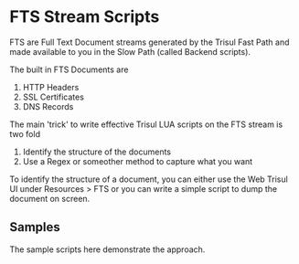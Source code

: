 FTS Stream Scripts
==================

FTS are Full Text Document streams generated by the Trisul Fast Path and made available to you in the Slow Path (called Backend scripts).


The built in FTS Documents are 

1. HTTP Headers 
2. SSL Certificates 
3. DNS Records


The main 'trick' to write effective Trisul LUA scripts on the FTS stream is two fold

1. Identify the  structure of the documents 
2. Use a Regex or someother method to capture what you want

To identify the structure of a document, you can either use the Web Trisul UI under Resources > FTS or you can write a simple
script to dump the document on screen.


Samples
-------

The sample scripts here demonstrate the approach.

